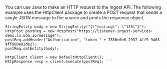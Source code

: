 You can use Java to make an HTTP request to the Ingest API. The following example uses the HttpClient package to create a POST request that sends a single JSON message to the source and prints the response object.

```
StringEntity body = new StringEntity("{\"testing\": \"123\"}");
HttpPost postReq = new HttpPost("https://listener-ingest-services-demo.ln.uda.io/message");
postReq.addHeader("Authorization", "token " + 7836e0e6-2937-4ff9-9463-eff988e02de2);
postReq.setEntity(body);

HttpClient client = new DefaultHttpClient();
HttpResponse resp = client.execute(postReq); ```